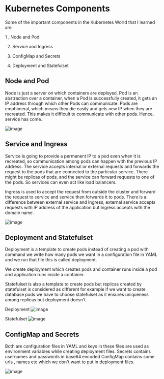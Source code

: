 # Kubernetes Components

Some of the important components in the Kubernetes World that I learned are

1 . Node and Pod

2. Service and Ingress

3. ConfigMap and Secrets

4. Deployment and Statefulset

## Node and Pod

Node is just a server on which containers are deployed. Pod is an abstraction over a container, when a Pod is successfully created,
it gets an IP address through which other Pods can communicate. Pods are emphimeral, which means they die easily and gets new IP when they are recreated. 
This makes it difficult to communicate with other pods. Hence, service has come.



 ![image](https://user-images.githubusercontent.com/96729391/226091019-9be32a8d-bc1e-4130-acdf-9074a3128eb3.png)

## Service and Ingress
Service is going to provide a permanent IP to a pod even when it is recreated, so communication among pods can happen with the previous IP address. The service accepts internal or external requests and forwards the request to the pods that are connected to the particular service. There might be replicas of pods, and the service can forward requests to one of the pods. So services can even act like load balancers.

Ingress is used to accept the request from outside the cluster and forward the request to service and service then forwards it to pods. There is a difference between external service and Ingress, external service accepts requests with IP address of the application but Ingress accepts with the domain name.

![image](https://user-images.githubusercontent.com/96729391/226091113-b424bec5-efe7-4deb-a4b2-fac2cebd7e15.png)

## Deployment and Statefulset
Deployment is a template to create pods instead of creating a pod with command we write how many pods we want in a configuration file in YAML and we run that file this is called deployment.

We create deployment which creates pods and container runs inside a pod and application runs inside a container.

Statefulset is also a template to create pods but replicas created by statefulset is considered as different for example if we want to create database pods we have to choose statefulset as it ensures uniqueness among replicas but deployment doesn't.

Deployment
![image](https://user-images.githubusercontent.com/96729391/226091159-1cae5ca3-3048-4c97-ad7f-b94ae7909a1a.png)



Statefulset 
![image](https://user-images.githubusercontent.com/96729391/226091166-c87e7818-75d6-4abb-8690-78ffb960f4ce.png)


## ConfigMap and Secrets

Both are configuration files in YAML and keys in these files are used as environment variables while creating deployment files. Secrets contains usernames and passwords in base64 encoded ConfigMap contains some urls , names etc which we don't want to put in deployment files.

![image](https://user-images.githubusercontent.com/96729391/226091176-33de05b3-53e7-46a8-b5df-9b3837d21a3f.png)


